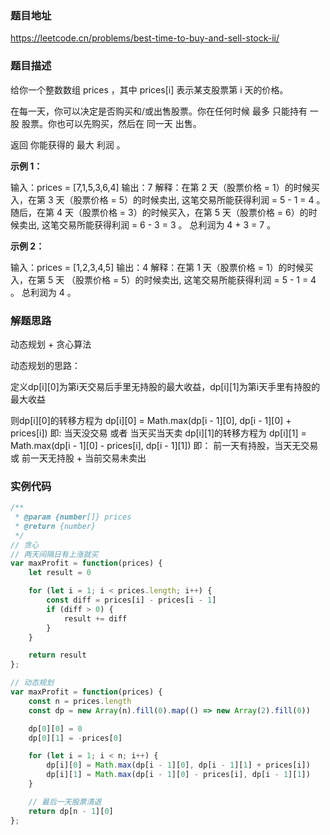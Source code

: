 ### 题目地址

https://leetcode.cn/problems/best-time-to-buy-and-sell-stock-ii/

### 题目描述

给你一个整数数组 prices ，其中 prices[i] 表示某支股票第 i 天的价格。

在每一天，你可以决定是否购买和/或出售股票。你在任何时候 最多 只能持有 一股 股票。你也可以先购买，然后在 同一天 出售。

返回 你能获得的 最大 利润 。

**示例 1：**

输入：prices = [7,1,5,3,6,4]
输出：7
解释：在第 2 天（股票价格 = 1）的时候买入，在第 3 天（股票价格 = 5）的时候卖出, 这笔交易所能获得利润 = 5 - 1 = 4 。
     随后，在第 4 天（股票价格 = 3）的时候买入，在第 5 天（股票价格 = 6）的时候卖出, 这笔交易所能获得利润 = 6 - 3 = 3 。
     总利润为 4 + 3 = 7 。

**示例 2：**

输入：prices = [1,2,3,4,5]
输出：4
解释：在第 1 天（股票价格 = 1）的时候买入，在第 5 天 （股票价格 = 5）的时候卖出, 这笔交易所能获得利润 = 5 - 1 = 4 。
     总利润为 4 。

### 解题思路
动态规划 + 贪心算法

动态规划的思路：

定义dp[i][0]为第i天交易后手里无持股的最大收益，dp[i][1]为第i天手里有持股的最大收益

则dp[i][0]的转移方程为 dp[i][0] = Math.max(dp[i - 1][0], dp[i - 1][0] + prices[i]) 即: 当天没交易 或者 当天买当天卖
dp[i][1]的转移方程为 dp[i][1] = Math.max(dp[i - 1][0] - prices[i], dp[i - 1][1]) 即： 前一天有持股，当天无交易 或 前一天无持股 + 当前交易未卖出



### 实例代码

``` javascript
/**
 * @param {number[]} prices
 * @return {number}
 */
// 贪心
// 两天间隔日有上涨就买
var maxProfit = function(prices) {
    let result = 0

    for (let i = 1; i < prices.length; i++) {
        const diff = prices[i] - prices[i - 1]
        if (diff > 0) {
            result += diff
        }
    }

    return result
};
```

``` javascript
// 动态规划
var maxProfit = function(prices) {
    const n = prices.length
    const dp = new Array(n).fill(0).map(() => new Array(2).fill(0))

    dp[0][0] = 0
    dp[0][1] = -prices[0]

    for (let i = 1; i < n; i++) {
        dp[i][0] = Math.max(dp[i - 1][0], dp[i - 1][1] + prices[i])
        dp[i][1] = Math.max(dp[i - 1][0] - prices[i], dp[i - 1][1])
    }

    // 最后一天股票清退
    return dp[n - 1][0]
};
```